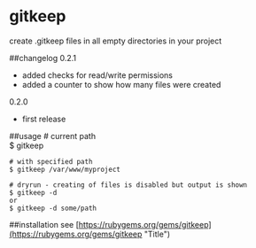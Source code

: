 gitkeep
=======

create .gitkeep files in all empty directories in your project

##changelog
0.2.1  
-   added checks for read/write permissions  
-   added a counter to show how many files were created  
    
0.2.0  
-   first release


##usage
    # current path    
    $ gitkeep
    
    # with specified path
    $ gitkeep /var/www/myproject
    
    # dryrun - creating of files is disabled but output is shown
    $ gitkeep -d
    or
    $ gitkeep -d some/path


##installation
see [https://rubygems.org/gems/gitkeep](https://rubygems.org/gems/gitkeep "Title")